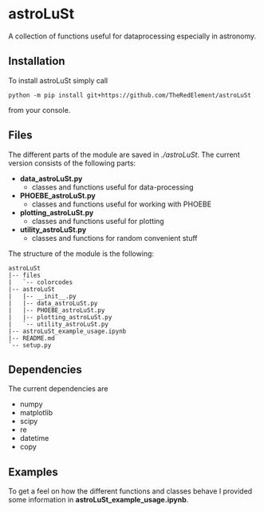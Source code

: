 # astroLuSt

A collection of functions useful for dataprocessing especially in astronomy.

## Installation

To install astroLuSt simply call
```
python -m pip install git+https://github.com/TheRedElement/astroLuSt
```
from your console.

## Files

The different parts of the module are saved in *./astroLuSt*.
The current version consists of the following parts:
- __data_astroLuSt.py__
    - classes and functions useful for data-processing
- __PHOEBE_astroLuSt.py__
    - classes and functions useful for working with PHOEBE
- __plotting_astroLuSt.py__
    - classes and functions useful for plotting
- __utility_astroLuSt.py__
    - classes and functions for random convenient stuff

The structure of the module is the following:

```
astroLuSt
|-- files
|   `-- colorcodes
|-- astroLuSt
|   |-- __init__.py
|   |-- data_astroLuSt.py
|   |-- PHOEBE_astroLuSt.py
|   |-- plotting_astroLuSt.py
|   `-- utility_astroLuSt.py
|-- astroLuSt_example_usage.ipynb
|-- README.md
`-- setup.py
```

## Dependencies

The current dependencies are
- numpy
- matplotlib
- scipy
- re
- datetime
- copy

## Examples

To get a feel on how the different functions and classes behave I provided some information in __astroLuSt_example_usage.ipynb__.
